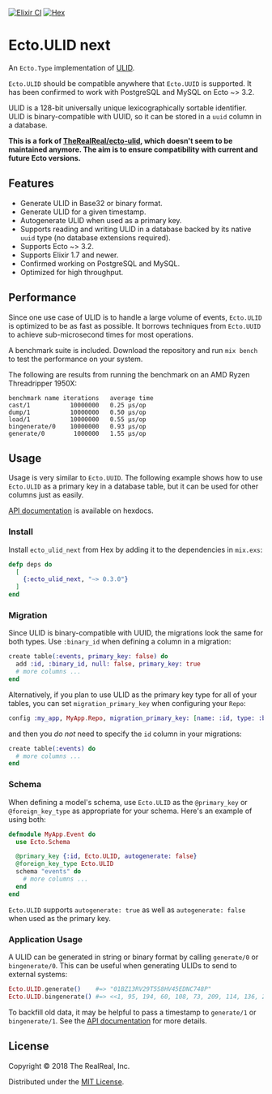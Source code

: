 [![Elixir CI](https://github.com/woylie/ecto-ulid/actions/workflows/elixir.yml/badge.svg)](https://github.com/woylie/ecto-ulid/actions/workflows/elixir.yml) [![Hex](https://img.shields.io/hexpm/v/ecto_ulid_next)](https://hex.pm/packages/ecto_ulid_next)

# Ecto.ULID next

An `Ecto.Type` implementation of [ULID](https://github.com/ulid/spec).

`Ecto.ULID` should be compatible anywhere that `Ecto.UUID` is supported. It has been confirmed to
work with PostgreSQL and MySQL on Ecto ~> 3.2.

ULID is a 128-bit universally unique lexicographically sortable identifier. ULID is
binary-compatible with UUID, so it can be stored in a `uuid` column in a database.

**This is a fork of [TheRealReal/ecto-ulid](https://github.com/TheRealReal/ecto-ulid), which doesn't seem to be maintained anymore. The aim is to ensure compatibility with current and future Ecto versions.**

## Features

- Generate ULID in Base32 or binary format.
- Generate ULID for a given timestamp.
- Autogenerate ULID when used as a primary key.
- Supports reading and writing ULID in a database backed by its native `uuid` type (no database
  extensions required).
- Supports Ecto ~> 3.2.
- Supports Elixir 1.7 and newer.
- Confirmed working on PostgreSQL and MySQL.
- Optimized for high throughput.

## Performance

Since one use case of ULID is to handle a large volume of events, `Ecto.ULID` is optimized to be as
fast as possible. It borrows techniques from `Ecto.UUID` to achieve sub-microsecond times for most
operations.

A benchmark suite is included. Download the repository and run `mix bench` to test the performance
on your system.

The following are results from running the benchmark on an AMD Ryzen Threadripper 1950X:

```
benchmark name iterations   average time
cast/1           10000000   0.25 µs/op
dump/1           10000000   0.50 µs/op
load/1           10000000   0.55 µs/op
bingenerate/0    10000000   0.93 µs/op
generate/0        1000000   1.55 µs/op
```

## Usage

Usage is very similar to `Ecto.UUID`. The following example shows how to use `Ecto.ULID` as a
primary key in a database table, but it can be used for other columns just as easily.

[API documentation](https://hexdocs.pm/ecto_ulid_next) is available on hexdocs.

### Install

Install `ecto_ulid_next` from Hex by adding it to the dependencies in `mix.exs`:

```elixir
defp deps do
  [
    {:ecto_ulid_next, "~> 0.3.0"}
  ]
end
```

### Migration

Since ULID is binary-compatible with UUID, the migrations look the same for both types. Use
`:binary_id` when defining a column in a migration:

```elixir
create table(:events, primary_key: false) do
  add :id, :binary_id, null: false, primary_key: true
  # more columns ...
end
```

Alternatively, if you plan to use ULID as the primary key type for all of your tables, you can set
`migration_primary_key` when configuring your `Repo`:

```elixir
config :my_app, MyApp.Repo, migration_primary_key: [name: :id, type: :binary_id]
```

and then you _do not_ need to specify the `id` column in your migrations:

```elixir
create table(:events) do
  # more columns ...
end
```

### Schema

When defining a model's schema, use `Ecto.ULID` as the `@primary_key` or `@foreign_key_type` as
appropriate for your schema. Here's an example of using both:

```elixir
defmodule MyApp.Event do
  use Ecto.Schema

  @primary_key {:id, Ecto.ULID, autogenerate: false}
  @foreign_key_type Ecto.ULID
  schema "events" do
    # more columns ...
  end
end
```

`Ecto.ULID` supports `autogenerate: true` as well as `autogenerate: false` when used as the primary
key.

### Application Usage

A ULID can be generated in string or binary format by calling `generate/0` or `bingenerate/0`. This
can be useful when generating ULIDs to send to external systems:

```elixir
Ecto.ULID.generate()    #=> "01BZ13RV29T5S8HV45EDNC748P"
Ecto.ULID.bingenerate() #=> <<1, 95, 194, 60, 108, 73, 209, 114, 136, 236, 133, 115, 106, 195, 145, 22>>
```

To backfill old data, it may be helpful to pass a timestamp to `generate/1` or `bingenerate/1`. See
the [API documentation](https://hexdocs.pm/ecto_ulid) for more details.

## License

Copyright © 2018 The RealReal, Inc.

Distributed under the [MIT License](./LICENSE).
